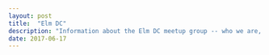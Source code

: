 ```yaml
---
layout: post
title:  "Elm DC"
description: "Information about the Elm DC meetup group -- who we are, what we do at meetups, where we see the future of Web Development going."
date: 2017-06-17
---
```

<!--
OUTLINE

[] where we have meetups
[] types of people that usually attend
    [] years of experience
    [] roles at work (some do front end, back end, full stack, some don't even work on web applications at work and just do it as more of a hobby etc)
[] what we do at meetups
    [] lightning talks
    [] sit and chat
    [] work on side projects
    [] catch up on work 
[] the future of web dev
    [] elm architecture being adopted by other major frameworks (redux heavily inspired by elm)
    [] benefits of elm and the elm architecture: strong typing === no runtime errors, 
-->
